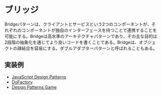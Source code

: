 # ブリッジ
Bridgeパターンは、クライアントとサービスという2つのコンポーネントが、それぞれのコンポーネントが独自のインターフェースを持つことで連携することを可能にする。Bridgeは高水準のアーキテクチャパターンであり、その主な目的は2段階の抽象化を通じてより良いコードを書くことである。Bridgeは、オブジェクトの疎結合を容易にする。ダブルアダプターパターンと呼ばれることもある。

## 実装例
- [JavaScript Design Patterns](https://github.com/stage-clear/Learning-javascript/blob/master/DesignPatterns/JavaScript-Design-Patterns/bridge.md)
- [DoFactory]()
- [Design Patterns Game]()

